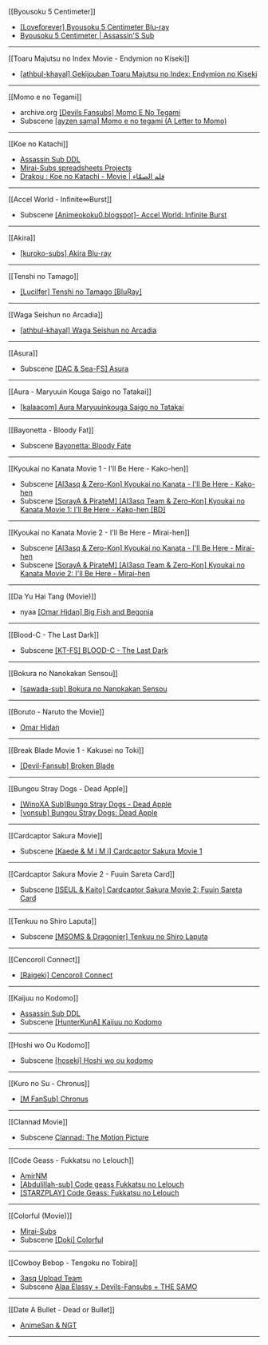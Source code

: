 [[Byousoku 5 Centimeter]]
   - [[Loveforever] Byousoku 5 Centimeter Blu-ray](https://www.3asq.co/showthread.php?t=369891)
   - [Byousoku 5 Centimeter | Assassin'S Sub](https://assassinssub.org/category/byousoku-5-centimeter/)
  ---
  [[Toaru Majutsu no Index Movie - Endymion no Kiseki]]
   - [[athbul-khayal] Gekijouban Toaru Majutsu no Index: Endymion no Kiseki](https://athbul-khayal.net/toaru-majutsu-no-index-endymion-no_7/)
  ---
  [[Momo e no Tegami]]
   - archive.org [[Devils Fansubs] Momo E No Tegami](https://archive.org/details/DevilsFansubsMomoENoTegami10803E250E7F)
   - Subscene [[ayzen sama] Momo e no tegami (A Letter to Momo)](https://subscene.com/subtitles/a-letter-to-momo/arabic/706507)
  ---
  [[Koe no Katachi]]
   - [Assassin Sub DDL](https://ddl.assassinssub.org/Movies/01%20Koe%20No%20Katachi/)
   - [Mirai-Subs spreadsheets Projects](https://goo.gl/MuFCsg)
   - [Drakou : Koe no Katachi - Movie | فلم الصمّاء](https://drakou-subs.blogspot.com/2017/05/koe-no-katachi-movie.html)
  ---
  [[Accel World - Infinite∞Burst]]
   - Subscene [[Animeokoku0.blogspot]- Accel World: Infinite Burst](https://subscene.com/subtitles/accel-world-infinite-burst/arabic/1589909)
  ---
  [[Akira]]
   - [[kuroko-subs] Akira Blu-ray](https://kuroko-subs.blogspot.com/2014/11/akira-bluray.html)
  ---
  [[Tenshi no Tamago]]
   - [[Lucilfer] Tenshi no Tamago [BluRay] ](https://lucilfersubs.blogspot.com/2020/10/movie-tenshi-no-tamago-bluray.html)
  ---
  [[Waga Seishun no Arcadia]]
   - [[athbul-khayal] Waga Seishun no Arcadia](https://athbul-khayal.net/waga-seishun-no-arcadiablu-ray/)
  ---
  [[Asura]]
   - Subscene [[DAC & Sea-FS] Asura](https://subscene.com/subtitles/asura/arabic/2490617)
  ---
  [[Aura - Maryuuin Kouga Saigo no Tatakai]]
   - [[kalaacom] Aura Maryuuinkouga Saigo no Tatakai](https://kalaacom.blogspot.com/2013/10/aura-maryuuinkouga-saigo-no-tatakai.html)
  ---
  [[Bayonetta - Bloody Fat]]
   - Subscene [Bayonetta: Bloody Fate](https://subscene.com/subtitles/bayonetta-bloody-fate/arabic/868892)
  ---
  [[Kyoukai no Kanata Movie 1 - I'll Be Here - Kako-hen]]
   - Subscene [[Al3asq & Zero-Kon] Kyoukai no Kanata - I'll Be Here - Kako-hen](https://subscene.com/subtitles/kyoukai-no-kanata-movie-ill-be-here-kako-hen/arabic/1376640)
   - Subscene [[SorayA & PirateM] [Al3asq Team & Zero-Kon] Kyoukai no Kanata Movie 1: I'll Be Here - Kako-hen [BD] ](https://subscene.com/subtitles/kyoukai-no-kanata-movie-ill-be-here-kako-hen/arabic/2289864)
  ---
  [[Kyoukai no Kanata Movie 2 - I'll Be Here - Mirai-hen]]
   - Subscene [[Al3asq & Zero-Kon] Kyoukai no Kanata - I'll Be Here - Mirai-hen](https://subscene.com/subtitles/beyond-the-boundary-movie-ill-be-here-mirai-hen/arabic/1376644)
   - Subscene [[SorayA & PirateM] [Al3asq Team & Zero-Kon] Kyoukai no Kanata Movie 2: I'll Be Here - Mirai-hen](https://subscene.com/subtitles/beyond-the-boundary-movie-ill-be-here-mirai-hen/arabic/2289865)
  ---
  [[Da Yu Hai Tang (Movie)]]
   - nyaa [[Omar Hidan] Big Fish and Begonia](https://omarhidanfansub.blogspot.com/2018/12/big-fish-and-begonia-movie-jpn-ver.html)
  ---
  [[Blood-C - The Last Dark]]
   - Subscene [[KT-FS] BLOOD-C - The Last Dark](https://subscene.com/subtitles/blood-c-the-last-dark/arabic/1301710)
  ---
  [[Bokura no Nanokakan Sensou]]
   - [[sawada-sub] Bokura no Nanokakan Sensou](https://sawada-sub.blogspot.com/2020/05/bokura-no-nanokakan-sensou.html)
  ---
  [[Boruto - Naruto the Movie]]
   - [Omar Hidan](https://omarhidanfansub.blogspot.com/2016/07/boruto-naruto-movie-bluray.html)
  ---
  [[Break Blade Movie 1 - Kakusei no Toki]]
   - [[Devil-Fansub] Broken Blade](https://devil-fansubs.blogspot.com/2013/08/devil-fansub-broken-blade.html)
  ---
  [[Bungou Stray Dogs - Dead Apple]]
   - [[WinoXA Sub]Bungo Stray Dogs - Dead Apple](https://www.winoxa.info/2018/09/bungo-stray-dogs-dead-apple.html)
   - [[vonsub] Bungou Stray Dogs: Dead Apple](https://vonsub.blogspot.com/2019/03/BungouStrayDogsDeadApple.html)
  ---
  [[Cardcaptor Sakura Movie]]
   - Subscene [[Kaede & M i M i] Cardcaptor Sakura Movie 1](https://subscene.com/subtitles/cardcaptor-sakura-the-movie-gekijban-kdokyaput-sakura/arabic/2304158)
  ---
  [[Cardcaptor Sakura Movie 2 - Fuuin Sareta Card]]
   - Subscene [[ISEUL & Kaito] Cardcaptor Sakura Movie 2: Fuuin Sareta Card](https://subscene.com/subtitles/cardcaptor-sakura-the-sealed-card-kdokaput-sakura-fin-sareta-kdo/arabic/2570011)
  ---
  [[Tenkuu no Shiro Laputa]]
   - Subscene [[MSOMS & Dragonier] Tenkuu no Shiro Laputa](https://subscene.com/subtitles/castle-in-the-sky/arabic/2315598)
  ---
  [[Cencoroll Connect]]
   - [[Raigeki] Cencoroll Connect](https://raigekisubs.wordpress.com/2022/05/02/cencoroll-connect/)
  ---
  [[Kaijuu no Kodomo]]
   - [Assassin Sub DDL](https://ddl.assassinssub.org/Movies/11%20Kaijuu%20No%20Kodomo/)
   - Subscene [[HunterKunA] Kaijuu no Kodomo](https://subscene.com/subtitles/children-of-the-sea/arabic/2149039)
  ---
  [[Hoshi wo Ou Kodomo]]
   - Subscene [[hoseki] Hoshi wo ou kodomo](https://subscene.com/subtitles/children-who-chase-lost-voices-from-deep-below-hoshi-o-ou-kodomo/arabic/1420316)
  ---
  [[Kuro no Su - Chronus]]
   - [[M FanSub] Chronus](https://mfansub-anime.blogspot.com/2020/05/chronus-bluray.html) 
  ---
[[Clannad Movie]]
   - Subscene [Clannad: The Motion Picture](https://subscene.com/subtitles/clannad-the-motion-picture/arabic/1061021)
  ---
  [[Code Geass - Fukkatsu no Lelouch]]
   - [AmirNM](https://mega.nz/file/HjYjWCKI#mRI-jBvznyhhOCt1IeTNtQp9ZX2uOl1T9Lkhzwx7JkE)
   - [[Abdulillah-sub] Code geass Fukkatsu no Lelouch](https://mega.nz/file/HjYjWCKI#mRI-jBvznyhhOCt1IeTNtQp9ZX2uOl1T9Lkhzwx7JkE) 
   - [[STARZPLAY] Code Geass: Fukkatsu no Lelouch](https://subscene.com/subtitles/code-geass-fukkatsu-no-lelouch/arabic/2794002)
  ---
  [[Colorful (Movie)]]
   - [Mirai-Subs](https://mega.nz/file/IwhBTTQB#1YoH6yjSP-9CshYzkJgnLAI9xL_Te990G0mR7wpHeJc)
   - Subscene [[Doki] Colorful](https://subscene.com/subtitles/colorful-karafuru/arabic/983096)
  ---
  [[Cowboy Bebop - Tengoku no Tobira]]
   - [3asq Upload Team](https://www.3asq.co/showthread.php?t=365196)
   - Subscene [Alaa Elassy + Devils-Fansubs + THE SAMO](https://subscene.com/subtitles/cowboy-bebop-the-movie-cowboy-bebop-tengoku-no-tobira/arabic/2461599)
  ---
  [[Date A Bullet - Dead or Bullet]]
   - [AnimeSan & NGT](https://subscene.com/subtitles/date-a-bullet-zenpen-dead-or-bullet/arabic/2459126)
  ---
  